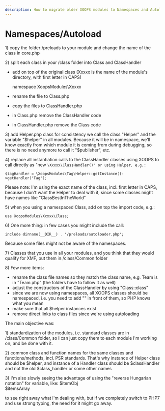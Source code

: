 ```yaml
---
description: How to migrate older XOOPS modules to Namespaces and Autoloading?
---
```


# Namespaces/Autoload

1\) copy the folder /preloads to your module and change the name of the class in core.php

2\) split each class in your /class folder into Class and ClassHandler

* add on top of the original class \(Xxxxx is the name of the module's directory, with first letter in CAPS\)

  namespace XoopsModules\Xxxxx

* rename the file to Class.php
* copy the files to ClassHandler.php
* in Class.php remove the ClassHandler code
* in ClassHandler.php remove the Class code

3\) add Helper.php class for consistency we call the class "Helper" and the variable "$helper" in all modules. Because it will be in namespace, we'll know exactly from which module it is coming from during debugging, so there is no need anymore to call it "$publisher", etc.

4\) replace all instantiation calls to the ClassHandler classes using XOOPS to call directly as "new `\Xxxxx\ClassHandler()" or using Helper, e.g.:`

`$tagHandler = \XoopsModules\Tag\Helper::getInstance()->getHandler('Tag');`

Please note: I'm using the exact name of the class, incl. first letter in CAPS, because I don't want the Helper to deal with it, since some classes might have names like "ClassBestInTheWorld"

5\) when you using a namespaced Class, add on top the import code, e.g.:

`use XoopsModules\Xxxxx\Class;`

6\) One more thing: in few cases you might include the call:

`include dirname(__DIR__) . '/preloads/autoloader.php';`  



Because some files might not be aware of the namespaces.

7\) Classes that you use in all your modules, and you think that they would qualify for XMF, put them in /class/Common folder

8\) Few more items:

* rename the class file names so they match the class name, e.g. Team is in "Team.php"  \(the folders have to follow it as well\)
* adjust the constructors of the ClassHandler by using "Class::class"
* since we are now using namespaces, all XOOPS classes should be namespaced, i.e. you need to add "\" in front of them, so PHP knows what you mean
* make sure that all $helper instances exist
* remove direct links to class files since we're using autoloading

The main objective was:

1\) standardization of the modules, i.e. standard classes are in /class/Common folder, so I can just copy them to each module I'm working on, and be done with it.

2\) common class and function names for the same classes and functions/methods, incl. PSR standards. That's why instance of Helper class should be $helper, and instance of a Handler class should be $classHandler and not the old $class\_handler or some other names

3\) I'm also slowly seeing the advantage of using the "reverse Hungarian notation" for variable, like: $itemObj   
$itemsArray

to see right away what I'm dealing with, but if we completely switch to PHP7 and use strong typing, the need for it might go away.



